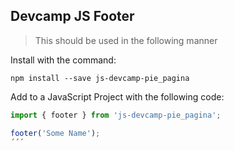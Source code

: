 ## Devcamp JS Footer

> This should be used in the following manner

Install with the command:

```
npm install --save js-devcamp-pie_pagina
```

Add to a JavaScript Project with the following code:

```javascript
import { footer } from 'js-devcamp-pie_pagina';

footer('Some Name');
´´´
